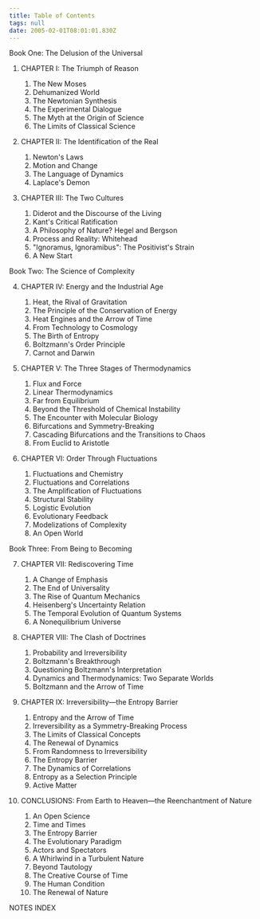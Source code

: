 ```yaml
---
title: Table of Contents
tags: null
date: 2005-02-01T08:01:01.830Z
---
```


Book One: The Delusion of the Universal

1. CHAPTER I: The Triumph of Reason

   1. The New Moses
   2. Dehumanized World
   3. The Newtonian Synthesis
   4. The Experimental Dialogue
   5. The Myth at the Origin of Science
   6. The Limits of Classical Science

2. CHAPTER II: The Identification of the Real

   1. Newton's Laws
   2. Motion and Change
   3. The Language of Dynamics
   4. Laplace's Demon

3. CHAPTER III: The Two Cultures

   1. Diderot and the Discourse of the Living
   2. Kant's Critical Ratification
   3. A Philosophy of Nature? Hegel and Bergson
   4. Process and Reality: Whitehead
   5. "Ignoramus, Ignoramibus": The Positivist's Strain
   6. A New Start

Book Two: The Science of Complexity

4. CHAPTER IV: Energy and the Industrial Age

   1. Heat, the Rival of Gravitation
   2. The Principle of the Conservation of Energy
   3. Heat Engines and the Arrow of Time
   4. From Technology to Cosmology
   5. The Birth of Entropy
   6. Boltzmann's Order Principle
   7. Carnot and Darwin

5. CHAPTER V: The Three Stages of Thermodynamics

   1. Flux and Force
   2. Linear Thermodynamics
   3. Far from Equilibrium
   4. Beyond the Threshold of Chemical Instability
   5. The Encounter with Molecular Biology
   6. Bifurcations and Symmetry-Breaking
   7. Cascading Bifurcations and the Transitions to Chaos
   8. From Euclid to Aristotle

6. CHAPTER VI: Order Through Fluctuations
   1. Fluctuations and Chemistry
   2. Fluctuations and Correlations
   3. The Amplification of Fluctuations
   4. Structural Stability
   5. Logistic Evolution
   6. Evolutionary Feedback
   7. Modelizations of Complexity
   8. An Open World

Book Three: From Being to Becoming

7. CHAPTER VII: Rediscovering Time

   1. A Change of Emphasis
   2. The End of Universality
   3. The Rise of Quantum Mechanics
   4. Heisenberg's Uncertainty Relation
   5. The Temporal Evolution of Quantum Systems
   6. A Nonequilibrium Universe

8. CHAPTER VIII: The Clash of Doctrines

   1. Probability and Irreversibility
   2. Boltzmann's Breakthrough
   3. Questioning Boltzmann's Interpretation
   4. Dynamics and Thermodynamics: Two Separate Worlds
   5. Boltzmann and the Arrow of Time

9. CHAPTER IX: Irreversibility&mdash;the Entropy Barrier

   1. Entropy and the Arrow of Time
   2. Irreversibility as a Symmetry-Breaking Process
   3. The Limits of Classical Concepts
   4. The Renewal of Dynamics
   5. From Randomness to Irreversibility
   6. The Entropy Barrier
   7. The Dynamics of Correlations
   8. Entropy as a Selection Principle
   9. Active Matter

10. CONCLUSIONS: From Earth to Heaven&mdash;the Reenchantment of Nature
    1. An Open Science
    2. Time and Times
    3. The Entropy Barrier
    4. The Evolutionary Paradigm
    5. Actors and Spectators
    6. A Whirlwind in a Turbulent Nature
    7. Beyond Tautology
    8. The Creative Course of Time
    9. The Human Condition
    10. The Renewal of Nature

NOTES
INDEX

